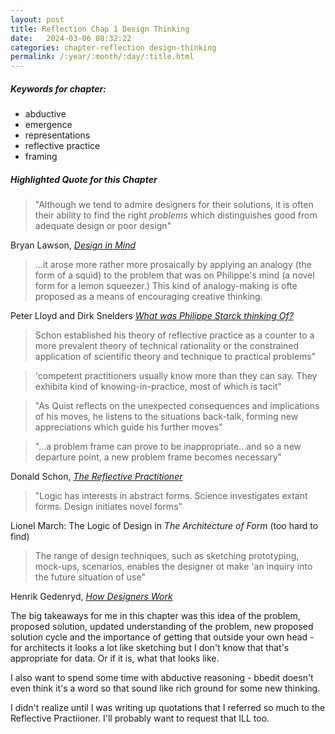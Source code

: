 ```yaml
---
layout: post
title: Reflection Chap 1 Design Thinking
date:   2024-03-06 08:32:22
categories: chapter-reflection design-thinking
permalink: /:year/:month/:day/:title.html
---
```


##### Keywords for chapter:

- abductive
- emergence
- representations
- reflective practice
- framing

##### Highlighted Quote for this Chapter

> "Although we tend to admire designers for their solutions, it is often their ability to find the right _problems_ which distinguishes good from adequate design or poor design"

Bryan Lawson, [_Design in Mind_](https://search.worldcat.org/title/30079515)

> ...it arose more rather more prosaically by applying an analogy (the form of a squid) to the problem that was on Philippe's mind (a novel form for a lemon squeezer.) This kind of analogy-making is ofte proposed as a means of encouraging creative thinking.

Peter Lloyd and Dirk Snelders [_What was Philippe Starck thinking Of?_](https://www.sciencedirect.com/science/article/pii/S0142694X02000546)

> Schon established his theory of reflective practice as a counter to a more prevalent theory of technical rationality or the constrained application of scientific theory and technique to practical problems"

> 'competent practitioners usually know more than they can say.  They exhibita  kind of knowing-in-practice, most of which is tacit"

> "As Quist reflects on the unexpected consequences and implications of his moves, he listens to the situations back-talk, forming new appreciations which guide his further moves"

> "...a problem frame can prove to be inappropriate...and so a new departure point, a new problem frame becomes necessary"

Donald Schon, [_The Reflective Practitioner_](https://search.worldcat.org/title/976441596)

>"Logic has interests in abstract forms.  Science investigates extant forms.  Design initiates novel forms"

Lionel March: The Logic of Design in _The Architecture of Form_ (too hard to find)

> The range of design techniques, such as sketching prototyping, mock-ups, scenarios, enables the designer ot make 'an inquiry into the future situation of use"

Henrik Gedenryd, [_How Designers Work_](https://search.worldcat.org/title/40940265)

The big takeaways for me in this chapter was this idea of the problem, proposed solution, updated understanding of the problem, new proposed solution cycle and the importance of getting that outside your own head - for architects it looks a lot like sketching but I don't know that that's appropriate for data.  Or if it is, what that looks like.

I also want to spend some time with abductive reasoning - bbedit doesn't even think it's a word so that sound like rich ground for some new thinking.

I didn't realize until I was writing up quotations that I referred so much to the Reflective Practiioner.  I'll probably want to request that ILL too.  




